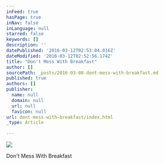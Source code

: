 ```yaml
---
inFeed: true
hasPage: true
inNav: false
inLanguage: null
starred: false
keywords: []
description: ''
datePublished: '2016-03-12T02:53:04.016Z'
dateModified: '2016-03-12T02:52:56.174Z'
title: "Don't Mess With Breakfast"
author: []
sourcePath: _posts/2016-03-08-dont-mess-with-breakfast.md
published: true
authors: []
publisher:
  name: null
  domain: null
  url: null
  favicon: null
url: dont-mess-with-breakfast/index.html
_type: Article

---
```

![](https://s3-us-west-2.amazonaws.com/the-grid-img/p/7cedb22dc5e00bd73657a5693e7dfbdf83eaa0f4.jpg)

Don't Mess With Breakfast